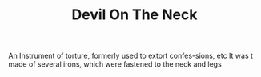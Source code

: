 ---
title: Devil On The Neck
letter: D
permalink: "/definitions/bld-devil-on-the-neck.html"
body: An Instrument of torture, formerly used to extort confes-sions, etc It was t
  made of several irons, which were fastened to the neck and legs
published_at: '2018-07-07'
source: Black's Law Dictionary 2nd Ed (1910)
layout: post
---